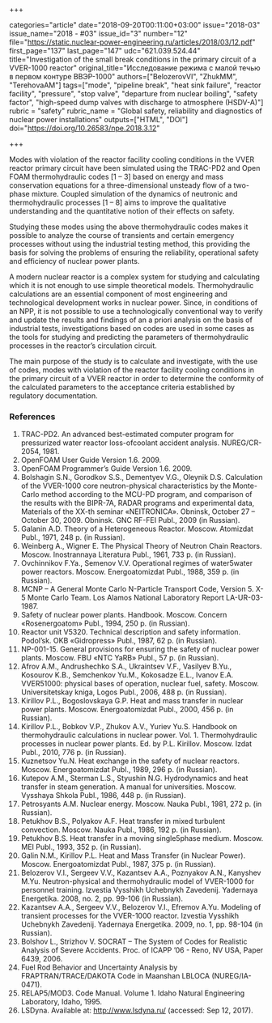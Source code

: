 +++

categories="article"
date="2018-09-20T00:11:00+03:00"
issue="2018-03"
issue_name="2018 - #03"
issue_id="3"
number="12"
file="https://static.nuclear-power-engineering.ru/articles/2018/03/12.pdf"
first_page="137"
last_page="147"
udc="621.039.524.44"
title="Investigation of the small break conditions in the primary circuit of a VVER-1000 reactor"
original_title="Исследование режима с малой течью в первом контуре ВВЭР-1000"
authors=["BelozerovVI", "ZhukMM", "ТеrеhоvаАM"]
tags=["mode", "pipeline break", "heat sink failure", "reactor facility", "pressure", "stop valve", "departure from nuclear boiling", "safety factor", "high-speed dump valves with discharge to atmosphere (HSDV-A)"]
rubric = "safety"
rubric_name = "Global safety, reliability and diagnostics of nuclear power installations"
outputs=["HTML", "DOI"]
doi="https://doi.org/10.26583/npe.2018.3.12"

+++

Modes with violation of the reactor facility cooling conditions in the VVER reactor primary circuit have been simulated using the TRAC-PD2 and Open FOAM thermohydraulic codes [1 – 3] based on energy and mass conservation equations for a three-dimensional unsteady flow of a two-phase mixture. Coupled simulation of the dynamics of neutronic and thermohydraulic processes [1 – 8] aims to improve the qualitative understanding and the quantitative notion of their effects on safety.

Studying these modes using the above thermohydraulic codes makes it possible to analyze the course of transients and certain emergency processes without using the industrial testing method, this providing the basis for solving the problems of ensuring the reliability, operational safety and efficiency of nuclear power plants.

A modern nuclear reactor is a complex system for studying and calculating which it is not enough to use simple theoretical models. Thermohydraulic calculations are an essential component of most engineering and technological development works in nuclear power. Since, in conditions of an NPP, it is not possible to use a technologically conventional way to verify and update the results and findings of an a priori analysis on the basis of industrial tests, investigations based on codes are used in some cases as the tools for studying and predicting the parameters of thermohydraulic processes in the reactor’s circulation circuit.

The main purpose of the study is to calculate and investigate, with the use of codes, modes with violation of the reactor facility cooling conditions in the primary circuit of a VVER reactor in order to determine the conformity of the calculated parameters to the acceptance criteria established by regulatory documentation.

### References

1. TRAC-PD2. An advanced best-estimated computer program for pressurized water reactor loss-ofcoolant accident analysis. NUREG/CR-2054, 1981.
2. OpenFOAM User Guide Version 1.6. 2009.
3. OpenFOAM Programmer’s Guide Version 1.6. 2009.
4. Bolshagin S.N., Gorodkov S.S., Dementyev V.G., Oleynik D.S. Calculation of the VVER-1000 core neutron-physical characteristics by the Monte-Carlo method according to the MCU-PD program, and comparison of the results with the BIPR-7A, RADAR programs and experimental data, Materials of the XX-th seminar «NEITRONICA». Obninsk, October 27 – October 30, 2009. Obninsk. GNC RF-FEI Publ., 2009 (in Russian).
5. Galanin A.D. Theory of a Heterogeneous Reactor. Moscow. Atomizdat Publ., 1971, 248 p. (in Russian).
6. Weinberg A., Wigner E. The Physical Theory of Neutron Chain Reactors. Moscow. Inostrannaya Literatura Publ., 1961, 733 p. (in Russian).
7. Ovchinnikov F.Ya., Semenov V.V. Operational regimes of water5water power reactors. Moscow. Energoatomizdat Publ., 1988, 359 p. (in Russian).
8. MCNP – A General Monte Carlo N-Particle Transport Code, Version 5. X-5 Monte Carlo Team. Los Alamos National Laboratory Report LA-UR-03-1987.
9. Safety of nuclear power plants. Handbook. Moscow. Concern «Rosenergoatom» Publ., 1994, 250 p. (in Russian).
10. Reactor unit V5320. Technical description and safety information. Podol’sk. OKB «Gidropress» Publ., 1987, 62 p. (in Russian).
11. NP-001-15. General provisions for ensuring the safety of nuclear power plants. Moscow. FBU «NTC YaRB» Publ., 57 p. (in Russian).
12. Afrov A.M., Andrushechko S.A., Ukraintsev V.F., Vasilyev B.Yu., Kosourov K.B., Semchenkov Yu.M., Kokosadze E.L., Ivanov E.A. VVER51000: physical bases of operation, nuclear fuel, safety. Moscow. Universitetskay kniga, Logos Publ., 2006, 488 p. (in Russian).
13. Kirillov P.L., Bogoslovskaya G.P. Heat and mass transfer in nuclear power plants. Moscow. Energoatomizdat Publ., 2000, 456 p. (in Russian).
14. Kirillov P.L., Bobkov V.P., Zhukov A.V., Yuriev Yu.S. Handbook on thermohydraulic calculations in nuclear power. Vol. 1. Thermohydraulic processes in nuclear power plants. Ed. by P.L. Kirillov. Moscow. Izdat Publ., 2010, 776 p. (in Russian).
15. Kuznetsov Yu.N. Heat exchange in the safety of nuclear reactors. Moscow. Energoatomizdat Publ., 1989, 296 p. (in Russian).
16. Kutepov A.M., Sterman L.S., Styushin N.G. Hydrodynamics and heat transfer in steam generation. A manual for universities. Moscow. Vysshaya Shkola Publ., 1986, 448 p. (in Russian).
17. Petrosyants A.M. Nuclear energy. Moscow. Nauka Publ., 1981, 272 p. (in Russian).
18. Petukhov B.S., Polyakov A.F. Heat transfer in mixed turbulent convection. Мoscow. Nauka Publ., 1986, 192 p. (in Russian).
19. Petukhov B.S. Heat transfer in a moving single5phase medium. Moscow. MEI Publ., 1993, 352 p. (in Russian).
20. Galin N.M., Kirillov P.L. Heat and Mass Transfer (in Nuclear Power). Moscow. Energoatomizdat Publ., 1987, 375 p. (in Russian).
21. Belozerov V.I., Sergeev V.V., Kazantsev A.A., Poznyakov A.N., Kanyshev M.Yu. Neutron-physical and thermohydraulic model of VVER-1000 for personnel training. Izvestia Vysshikh Uchebnykh Zavedenij. Yadernaya Energetika. 2008, no. 2, pp. 99-106 (in Russian).
22. Kazantsev A.A., Sergeev V.V., Belozerov V.I., Efremov A.Yu. Modeling of transient processes for the VVER-1000 reactor. Izvestia Vysshikh Uchebnykh Zavedenij. Yadernaya Energetika. 2009, no. 1, pp. 98-104 (in Russian).
23. Bolshov L., Strizhov V. SOCRAT – The System of Codes for Realistic Analysis of Severe Accidents. Proc. of ICAPP ’06 - Reno, NV USA, Paper 6439, 2006.
24. Fuel Rod Behavior and Uncertainty Analysis by FRAPTRAN/TRACE/DAKOTA Code in Maanshan LBLOCA (NUREG/IA-0471).
25. RELAP5/MOD3. Code Manual. Volume 1. Idaho Natural Engineering Laboratory, Idaho, 1995.
26. LSDyna. Available at: http://www.lsdyna.ru/ (accessed: Sep 12, 2017).